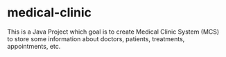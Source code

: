 # medical-clinic
This is a Java Project which goal is to create Medical Clinic System (MCS) to store some information about doctors, patients, treatments, appointments, etc.
